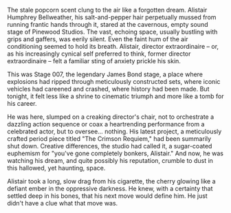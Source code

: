 The stale popcorn scent clung to the air like a forgotten dream. Alistair Humphrey Bellweather, his salt-and-pepper hair perpetually mussed from running frantic hands through it, stared at the cavernous, empty sound stage of Pinewood Studios. The vast, echoing space, usually bustling with grips and gaffers, was eerily silent. Even the faint hum of the air conditioning seemed to hold its breath. Alistair, director extraordinaire – or, as his increasingly cynical self preferred to think, former director extraordinaire – felt a familiar sting of anxiety prickle his skin.

This was Stage 007, the legendary James Bond stage, a place where explosions had ripped through meticulously constructed sets, where iconic vehicles had careened and crashed, where history had been made. But tonight, it felt less like a shrine to cinematic triumph and more like a tomb for his career.

He was here, slumped on a creaking director's chair, not to orchestrate a dazzling action sequence or coax a heartrending performance from a celebrated actor, but to oversee… nothing. His latest project, a meticulously crafted period piece titled "The Crimson Requiem," had been summarily shut down. Creative differences, the studio had called it, a sugar-coated euphemism for "you've gone completely bonkers, Alistair." And now, he was watching his dream, and quite possibly his reputation, crumble to dust in this hallowed, yet haunting, space.

Alistair took a long, slow drag from his cigarette, the cherry glowing like a defiant ember in the oppressive darkness. He knew, with a certainty that settled deep in his bones, that his next move would define him. He just didn't have a clue what that move was.
